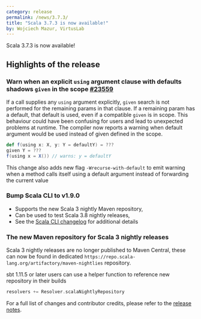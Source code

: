 ```yaml
---
category: release
permalink: /news/3.7.3/
title: "Scala 3.7.3 is now available!"
by: Wojciech Mazur, VirtusLab
---
```

Scala 3.7.3 is now available!

## Highlights of the release

### Warn when an explicit `using` argument clause with defaults shadows `given` in the scope [#23559](https://github.com/scala/scala3/pull/23559)

If a call supplies any `using` argument explicitly, `given` search is not performed for the remaining params in that clause. If a remaining param has a default, that default is used, even if a compatible `given` is in scope. This behaviour could have been confusing for users and lead to unexpected problems at runtime. 
The compiler now reports a warning when default argument would be used instead of given defined in the scope.
```scala
def f(using x: X, y: Y = defaultY) = ???
given Y = ???
f(using x = X()) // warns: y = defaultY
```

This change also adds new flag `-Wrecurse-with-default` to emit warning when a method calls itself using a default argument instead of forwarding the current value

### Bump Scala CLI to v1.9.0
  - Supports the new Scala 3 nightly Maven repository,
  - Can be used to test Scala 3.8 nightly releases,
  - See the [Scala CLI changelog](https://github.com/VirtusLab/scala-cli/releases/tag/v1.9.0) for additional details 

### The new Maven repository for Scala 3 nightly releases

  Scala 3 nightly releases are no longer published to Maven Central, these can now be found in dedicated `https://repo.scala-lang.org/artifactory/maven-nightlies` repository.

  sbt 1.11.5 or later users can use a helper function to reference new repository in their builds
  ```scala
  resolvers += Resolver.scalaNightlyRepository
  ```
  


For a full list of changes and contributor credits, please refer to the [release notes](https://github.com/scala/scala3/releases/tag/3.7.3).
